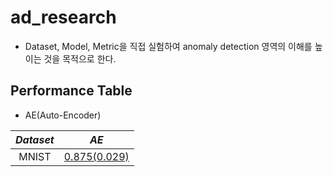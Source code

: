 # ad_research

- Dataset, Model, Metric을 직접 실험하여 anomaly detection 영역의 이해를 높이는 것을 목적으로 한다.

## Performance Table

- AE(Auto-Encoder)

*Dataset* | *AE* |
:---: | :---: |
MNIST | [0.875(0.029)](model_performance_description/ae.md) |


